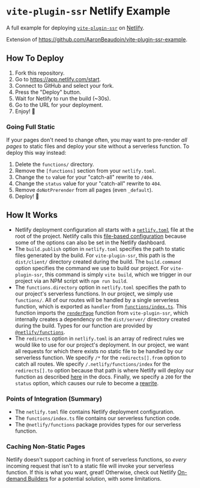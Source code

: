 # `vite-plugin-ssr` Netlify Example

A full example for deploying [`vite-plugin-ssr`](https://vite-plugin-ssr.com) on [Netlify](https://www.netlify.com).

Extension of https://github.com/AaronBeaudoin/vite-plugin-ssr-example.


## How To Deploy

1. Fork this repository.
2. Go to https://app.netlify.com/start.
3. Connect to GitHub and select your fork.
4. Press the "Deploy" button.
5. Wait for Netlify to run the build (~30s).
6. Go to the URL for your deployment.
6. Enjoy! 🍹


### Going Full Static

If your pages don't need to change often, you may want to pre-render _all pages_ to static files and deploy your site without a serverless function. To deploy this way instead:

1. Delete the `functions/` directory.
2. Remove the `[functions]` section from your `netlify.toml`.
3. Change the `to` value for your "catch-all" rewrite to `/404`.
4. Change the `status` value for your "catch-all" rewrite to `404`.
5. Remove `doNotPrerender` from all pages (even `_default`).
4. Deploy! 🚀


## How It Works

- Netlify deployment configuration all starts with a [`netlify.toml`](netlify.toml) file at the root of the project. Netlify calls this [file-based configuration](https://docs.netlify.com/configure-builds/file-based-configuration) because some of the options can also be set in the Netlify dashboard.
- The `build.publish` option in `netlify.toml` specifies the path to static files generated by the build. For `vite-plugin-ssr`, this path is the `dist/client/` directory created during the build. The `build.command` option specifies the command we use to build our project. For `vite-plugin-ssr`, this command is simply `vite build`, which we trigger in our project via an NPM script with `npm run build`.
- The `functions.directory` option in `netlify.toml` specifies the path to our project's serverless functions. In our project, we simply use `functions/`. All of our routes will be handled by a single serverless function, which is exported as `handler` from [`functions/index.ts`](functions/index.ts). This function imports the [`renderPage`](https://vite-plugin-ssr.com/renderPage) function from `vite-plugin-ssr`, which internally creates a dependency on the `dist/server/` directory created during the build. Types for our function are provided by [`@netlify/functions`](https://www.npmjs.com/package/@netlify/functions).
- The `redirects` option in `netlify.toml` is an array of redirect rules we would like to use for our project's deployment. In our project, we want all requests for which there exists no static file to be handled by our serverless function. We specify `/*` for the `redirects[].from` option to catch all routes. We specify `/.netlify/functions/index` for the `redirects[].to` option because that path is where Netlify will deploy our function as described [here](https://docs.netlify.com/functions/build-with-javascript) in the docs. Finally, we specify a `200` for the `status` option, which causes our rule to become a [rewrite](https://docs.netlify.com/routing/redirects/rewrites-proxies/).


### Points of Integration (Summary)

- The `netlify.toml` file contains Netlify deployment configuration.
- The `functions/index.ts` file contains our serverless function code.
- The `@netlify/functions` package provides types for our serverless function.


### Caching Non-Static Pages

Netlify doesn't support caching in front of serverless functions, so _every_ incoming request that isn't to a static file will invoke your serverless function. If this is what you want, great! Otherwise, check out Netlify [On-demand Builders](https://docs.netlify.com/configure-builds/on-demand-builders) for a potential solution, with some limitations.
